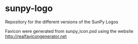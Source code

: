sunpy-logo
==========

Repository for the different versions of the SunPy Logos

Favicon were generated from sunpy_icon.psd using the website http://realfavicongenerator.net
